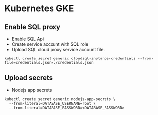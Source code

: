 # Kubernetes GKE

## Enable SQL proxy

- Enable SQL Api
- Create service account with SQL role
- Upload SQL cloud proxy service account file.

```
kubectl create secret generic cloudsql-instance-credentials --from-file=credentials.json=./credentials.json
```

## Upload secrets

- Nodejs app secrets

```
kubectl create secret generic nodejs-app-secrets \
  --from-literal=DATABASE_USERNAME=root \
  --from-literal=DATABASE_PASSWORD=<DATABASE_PASSWORD>
```
